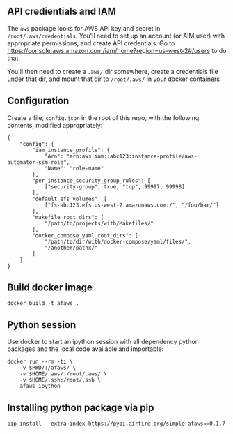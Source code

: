 ## API credientials and IAM

The `aws` package looks for AWS API key and secret in
`/root/.aws/credentials`.  You'll need to set up an account (or
AIM user) with appropriate permissions, and  create API credentials. Go to
https://console.aws.amazon.com/iam/home?region=us-west-2#/users to do that.

You'll then need to create a `.aws/` dir somewhere, create a credentials
file under that dir, and mount that dir to `/root/.aws/` in your docker
containers


## Configuration

Create a file, `config.json` in the root of this repo, with the following contents, modified appropriately:

```
{
    "config": {
        "iam_instance_profile": {
            "Arn": "arn:aws:iam::abc123:instance-profile/aws-automator-ssm-role",
            "Name": "role-name"
        },
        "per_instance_security_group_rules": [
            ["security-group", true, "tcp", 99997, 99998]
        ],
        "default_efs_volumes": [
            ["fs-abc123.efs.us-west-2.amazonaws.com:/", "/foo/bar/"]
        ],
        "makefile_root_dirs": [
            "/path/to/projects/with/Makefiles/"
        ],
        "docker_compose_yaml_root_dirs": [
            "/path/to/dir/with/docker-compose/yaml/files/",
            "/another/pathx/"
        ]
    }
}
```


## Build docker image

    docker build -t afaws .


## Python session

Use docker to start an ipython session with all dependency python packages
and the local code available and importable:

    docker run --rm -ti \
        -v $PWD/:/afaws/ \
        -v $HOME/.aws/:/root/.aws/ \
        -v $HOME/.ssh:/root/.ssh \
        afaws ipython


## Installing python package via pip

    pip install --extra-index https://pypi.airfire.org/simple afaws==0.1.7
